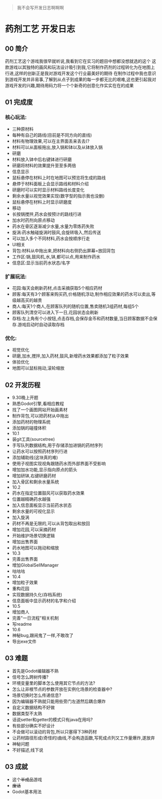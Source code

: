 > 我不会写开发日志啊啊啊

# 药剂工艺 开发日志
## 00 简介
药剂工艺这个游戏我很早就听说,我看到它在实习的题目中想都没想就选的这个
这款游戏以其独特的画风和玩法设计吸引到我,它将制作药剂的过程转化为在地图上行进,这样的创新正是我对游戏开发这个行业最美好的期待
在制作过程中我也意识到游戏开发并非易事,了解到从点子到成果的每一步都无比的艰难,这也更引起我对游戏开发的兴趣,期待用码力将一个个新奇的创意化作实实在在的成果
## 01 完成度
### 核心玩法:
- 三种原材料
 - 每种有自己的路线(目前是不同方向的直线)
 - 材料有物理效果,可以在主界面丢来丢去(?
 - 材料可以从面板拖出,放入锅和钵以及从钵放入锅
- 研磨
 - 材料放入钵中后右键钵进行研磨
 - 研磨将材料的效果提升至至多两倍
- 信息显示
 - 鼠标悬停在材料上时在地图可以预览将生成的路线
 - 悬停于材料面板上会显示路线和材料介绍
 - 研磨时可以实时显示材料路线长度变化
 - 剩余水量以视觉效果实现(数字型的指示我也没删)
 - 鼠标悬停在材料上时显示研磨度 
- 移动
 - 长按锅搅拌,药水会按预计的路线行进
 - 加水时药剂向原点移动
 - 药水在骨区逐渐减少水量,水量为零炼药失败
 - 旋涡:药水触碰旋涡时鼓风,会旋转吸入,然后传送
 - 可以加入多个不同材料,药水会按顺序行走
- UI相关
 - 背包:材料从中拖出来,把材料向右侧扔出屏幕=放回背包
 - 工作区:锅,鼓风机,水,钵,都可以点,用来制作药水
 - 信息区:显示当前药水状态/名字

### 扩展玩法:
- 花园:每天会刷新药材,点击采摘获取5个相应药材
- 顾客:每天有3个顾客来购买药,价格随机浮动,制作相应效果的药水可以卖出,等级越高买的越贵
- 商人:每天1个商人,在顾客队列的随机位置,售卖随机3组药材,每组5个
- 顾客队列清空可以进入下一日,花园状态会刷新
- 存档:左上角有个小按钮,点击存档,会保存金币和药材数量,当日顾客数据不会保存.游戏启动时自动读取存档

### 优化:
- 视觉优化
 - 研磨,加水,搅拌,加入药材,鼓风,新增药水效果都添加了粒子效果
- 体验优化
 - 地图可以鼠标拖动,滚轮缩放

## 02 开发历程
- 9.30晚上开题
 - 熟悉Godot引擎,看相应教程
 - 找了一个画图网站开始画素材
 - 制作背包,可以把药材从中拖出
 - 添加药材的物理系统
 - 添加锅的碰撞体积
- 10.1
 - 装git工具(sourcetree)
 - 手写队列数据结构,用于存储添加进锅的药材序列
 - 让药水可以按照药材序列行进
 - 添加辅助线(这块真的难)
 - 使用子视图实现视角跟随药水而外部界面不受影响
 - 增加加水功能,显示指向原点的箭头
 - 增加研钵,右键研磨药材
 - 加入骨区和剩余水量系统
- 10.2
 - 药水在指定位置鼓风可以获取药水效果
 - 位置越精确药水越强
 - 加入信息面板显示当前药水状态
 - 剩余水量的可视化显示
 - 加入旋涡
 - 药材不再是无限的,可以从背包取出和放回
 - 增加花园,可以采摘药材
 - 开始维护场景切换逻辑
 - 增加出售界面
 - 药水地图可以拖动和缩放
- 10.3
 - 完善出售界面
 - 增加GlobalSellManager
 - 咕咕咕
- 10.4
 - 增加粒子效果
 - 重构花园
 - 实现数据持久化(存档系统)
 - 信息面板中显示药材的名字和介绍
- 10.5
 - 增加商人
 - 完善"一日流程"相关机制
 - 写readme
- 10.6
 - 神秘bug,跟闹鬼了一样,不敢改了
 - 导出exe文件

## 03 难题
- 首先是Godot编辑器不熟
 - 信号怎么跨树传播?
 - 环境变量里的脚本怎么使用其它节点的方法?
 - 怎么让非根节点的参数开放在实例化场景的检查器中?
 - 场景切换时怎么传递信息?
- 因为编辑器不熟就只能用些旁门左道然后耦合爆炸
 - 自定义数据结构不好做
 - 数据类型不太熟
 - 话说setter和getter的模式只有java在用吗?
- 有些部分确实不好设计
 - 不会做可以滚动的背包,所以只塞得下3种药材
 - 让药材路径形成(奇怪的)曲线,不会构造函数,写死成点列又工作量爆炸,遂放弃
- 神秘问题
 - 不好描述,线下说

## 03 成就
- 这个~~半成品~~游戏
 - ~~废话~~
- Godot基本用法